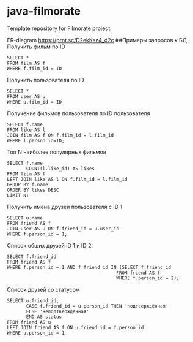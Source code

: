 # java-filmorate
Template repository for Filmorate project.  

ER-diagram
https://prnt.sc/D2ekKsz4_d2c
##Примеры запросов к БД  
Получить фильм по ID
```
SELECT *
FROM film AS f 
WHERE f.film_id = ID
```

Получить пользователя по ID
```
SELECT *
FROM user AS u 
WHERE u.film_id = ID
```

Получение фильмов пользователя по ID пользователя
```
SELECT f.name
FROM like AS l
JOIN film AS f ON f.film_id = l.film_id
WHERE l.person_id=ID;
```
Топ N наиболее популярных фильмов
```
SELECT f.name
       COUNT(l.like_id) AS likes
FROM film AS f
LEFT JOIN like AS l ON f.film_id = l.film_id
GROUP BY f.name
ORDER BY likes DESC
LIMIT N;
```
Получить имена друзей пользователя c ID 1
```
SELECT u.name
FROM friend AS f
JOIN user AS u ON f.friend_id = u.user_id
WHERE f.person_id = 1;
```

Список общих друзей ID 1 и ID 2:
```
SELECT f.friend_id
FROM friend AS f
WHERE f.person_id = 1 AND f.friend_id IN (SELECT f.friend_id
                                        FROM friend AS f
                                        WHERE f.person_id = 2);
```
Список друзей со статусом
```
SELECT u.friend_id,
       CASE f.friend_id = u.person_id THEN 'подтверждённая'
       ELSE 'неподтверждённая'
       END AS status
FROM friend AS u
LEFT JOIN friend AS f ON u.friend_id = f.person_id
WHERE u.person_id = 1
```